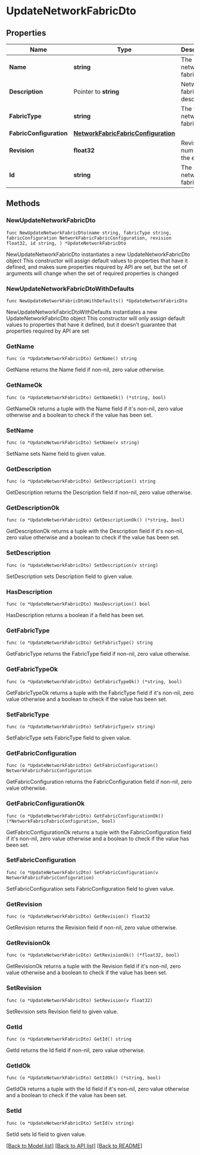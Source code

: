 # UpdateNetworkFabricDto

## Properties

Name | Type | Description | Notes
------------ | ------------- | ------------- | -------------
**Name** | **string** | The network fabric name | 
**Description** | Pointer to **string** | Network fabric description | [optional] 
**FabricType** | **string** | The type of network fabric | 
**FabricConfiguration** | [**NetworkFabricFabricConfiguration**](NetworkFabricFabricConfiguration.md) |  | 
**Revision** | **float32** | Revision number of the entity | 
**Id** | **string** | The network fabric ID. | 

## Methods

### NewUpdateNetworkFabricDto

`func NewUpdateNetworkFabricDto(name string, fabricType string, fabricConfiguration NetworkFabricFabricConfiguration, revision float32, id string, ) *UpdateNetworkFabricDto`

NewUpdateNetworkFabricDto instantiates a new UpdateNetworkFabricDto object
This constructor will assign default values to properties that have it defined,
and makes sure properties required by API are set, but the set of arguments
will change when the set of required properties is changed

### NewUpdateNetworkFabricDtoWithDefaults

`func NewUpdateNetworkFabricDtoWithDefaults() *UpdateNetworkFabricDto`

NewUpdateNetworkFabricDtoWithDefaults instantiates a new UpdateNetworkFabricDto object
This constructor will only assign default values to properties that have it defined,
but it doesn't guarantee that properties required by API are set

### GetName

`func (o *UpdateNetworkFabricDto) GetName() string`

GetName returns the Name field if non-nil, zero value otherwise.

### GetNameOk

`func (o *UpdateNetworkFabricDto) GetNameOk() (*string, bool)`

GetNameOk returns a tuple with the Name field if it's non-nil, zero value otherwise
and a boolean to check if the value has been set.

### SetName

`func (o *UpdateNetworkFabricDto) SetName(v string)`

SetName sets Name field to given value.


### GetDescription

`func (o *UpdateNetworkFabricDto) GetDescription() string`

GetDescription returns the Description field if non-nil, zero value otherwise.

### GetDescriptionOk

`func (o *UpdateNetworkFabricDto) GetDescriptionOk() (*string, bool)`

GetDescriptionOk returns a tuple with the Description field if it's non-nil, zero value otherwise
and a boolean to check if the value has been set.

### SetDescription

`func (o *UpdateNetworkFabricDto) SetDescription(v string)`

SetDescription sets Description field to given value.

### HasDescription

`func (o *UpdateNetworkFabricDto) HasDescription() bool`

HasDescription returns a boolean if a field has been set.

### GetFabricType

`func (o *UpdateNetworkFabricDto) GetFabricType() string`

GetFabricType returns the FabricType field if non-nil, zero value otherwise.

### GetFabricTypeOk

`func (o *UpdateNetworkFabricDto) GetFabricTypeOk() (*string, bool)`

GetFabricTypeOk returns a tuple with the FabricType field if it's non-nil, zero value otherwise
and a boolean to check if the value has been set.

### SetFabricType

`func (o *UpdateNetworkFabricDto) SetFabricType(v string)`

SetFabricType sets FabricType field to given value.


### GetFabricConfiguration

`func (o *UpdateNetworkFabricDto) GetFabricConfiguration() NetworkFabricFabricConfiguration`

GetFabricConfiguration returns the FabricConfiguration field if non-nil, zero value otherwise.

### GetFabricConfigurationOk

`func (o *UpdateNetworkFabricDto) GetFabricConfigurationOk() (*NetworkFabricFabricConfiguration, bool)`

GetFabricConfigurationOk returns a tuple with the FabricConfiguration field if it's non-nil, zero value otherwise
and a boolean to check if the value has been set.

### SetFabricConfiguration

`func (o *UpdateNetworkFabricDto) SetFabricConfiguration(v NetworkFabricFabricConfiguration)`

SetFabricConfiguration sets FabricConfiguration field to given value.


### GetRevision

`func (o *UpdateNetworkFabricDto) GetRevision() float32`

GetRevision returns the Revision field if non-nil, zero value otherwise.

### GetRevisionOk

`func (o *UpdateNetworkFabricDto) GetRevisionOk() (*float32, bool)`

GetRevisionOk returns a tuple with the Revision field if it's non-nil, zero value otherwise
and a boolean to check if the value has been set.

### SetRevision

`func (o *UpdateNetworkFabricDto) SetRevision(v float32)`

SetRevision sets Revision field to given value.


### GetId

`func (o *UpdateNetworkFabricDto) GetId() string`

GetId returns the Id field if non-nil, zero value otherwise.

### GetIdOk

`func (o *UpdateNetworkFabricDto) GetIdOk() (*string, bool)`

GetIdOk returns a tuple with the Id field if it's non-nil, zero value otherwise
and a boolean to check if the value has been set.

### SetId

`func (o *UpdateNetworkFabricDto) SetId(v string)`

SetId sets Id field to given value.



[[Back to Model list]](../README.md#documentation-for-models) [[Back to API list]](../README.md#documentation-for-api-endpoints) [[Back to README]](../README.md)


